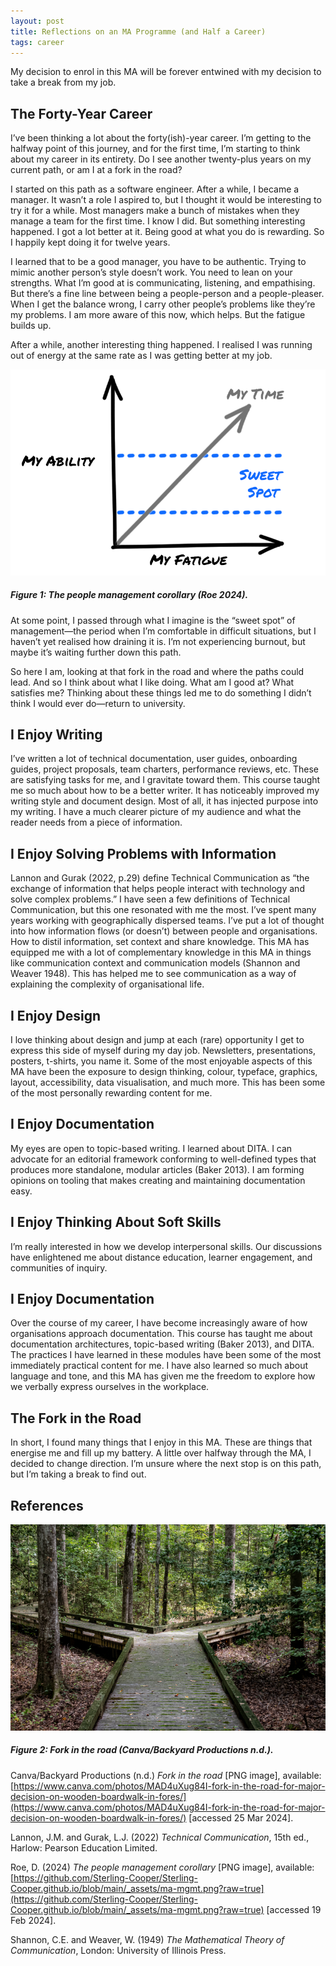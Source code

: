```yaml
---
layout: post
title: Reflections on an MA Programme (and Half a Career)
tags: career
---
```


My decision to enrol in this MA will be forever entwined with my decision to take a break from my job.

## The Forty-Year Career

I’ve been thinking a lot about the forty(ish)-year career. I’m getting to the halfway point of this journey, and for the first time, I’m starting to think about my career in its entirety. Do I see another twenty-plus years on my current path, or am I at a fork in the road?

I started on this path as a software engineer. After a while, I became a manager. It wasn’t a role I aspired to, but I thought it would be interesting to try it for a while. Most managers make a bunch of mistakes when they manage a team for the first time. I know I did. But something interesting happened. I got a lot better at it. Being good at what you do is rewarding. So I happily kept doing it for twelve years.

I learned that to be a good manager, you have to be authentic. Trying to mimic another person’s style doesn’t work. You need to lean on your strengths. What I’m good at is communicating, listening, and empathising. But there’s a fine line between being a people-person and a people-pleaser. When I get the balance wrong, I carry other people’s problems like they’re my problems. I am more aware of this now, which helps. But the fatigue builds up.

After a while, another interesting thing happened. I realised I was running out of energy at the same rate as I was getting better at my job.

![PNG image charting the increase of both ability and fatigue over time, plus a "sweet spot" when ability is not too low and fatigue is not too high](https://github.com/Sterling-Cooper/Sterling-Cooper.github.io/blob/main/_assets/ma-mgmt.png?raw=true)
##### Figure 1: The people management corollary (Roe 2024).

At some point, I passed through what I imagine is the “sweet spot” of management—the period when I’m comfortable in difficult situations, but I haven’t yet realised how draining it is. I’m not experiencing burnout, but maybe it’s waiting further down this path.

So here I am, looking at that fork in the road and where the paths could lead. And so I think about what I like doing. What am I good at? What satisfies me? Thinking about these things led me to do something I didn’t think I would ever do—return to university. 

## I Enjoy Writing

I’ve written a lot of technical documentation, user guides, onboarding guides, project proposals, team charters, performance reviews, etc. These are satisfying tasks for me, and I gravitate toward them. This course taught me so much about how to be a better writer. It has noticeably improved my writing style and document design. Most of all, it has injected purpose into my writing. I have a much clearer picture of my audience and what the reader needs from a piece of information.

## I Enjoy Solving Problems with Information

Lannon and Gurak (2022, p.29) define Technical Communication as
“the exchange of information that helps people interact with technology
and solve complex problems.” I have seen a few definitions of Technical Communication, but this one resonated with me the most. I’ve spent many years working with geographically dispersed teams. I’ve put a lot of thought into how information flows (or doesn’t) between people and organisations. How to distil information, set context and share knowledge. This MA has equipped me with a lot of complementary knowledge in this MA in things like communication context and communication models (Shannon and Weaver 1948). This has helped me to see communication as a way of explaining the complexity of organisational life.

## I Enjoy Design

I love thinking about design and jump at each (rare) opportunity I get to express this side of myself during my day job. Newsletters, presentations, posters, t-shirts, you name it. Some of the most enjoyable aspects of this MA have been the exposure to design thinking, colour, typeface, graphics, layout, accessibility, data visualisation, and much more. This has been some of the most personally rewarding content for me.

## I Enjoy Documentation

My eyes are open to topic-based writing. I learned about DITA. I can advocate for an editorial framework conforming to well-defined types that produces more standalone, modular articles (Baker 2013). I am forming opinions on tooling that makes creating and maintaining documentation easy.

## I Enjoy Thinking About Soft Skills

I’m really interested in how we develop interpersonal skills. Our discussions have enlightened me about distance education, learner engagement, and communities of inquiry.

## I Enjoy Documentation

Over the course of my career, I have become increasingly aware of how organisations approach documentation. This course has taught me about documentation architectures, topic-based writing (Baker 2013), and DITA. The practices I have learned in these modules have been some of the most immediately practical content for me. I have also learned so much about language and tone, and this MA has given me the freedom to explore how we verbally express ourselves in the workplace.

## The Fork in the Road

In short, I found many things that I enjoy in this MA. These are things that energise me and fill up my battery. A little over halfway through the MA, I decided to change direction. I’m unsure where the next stop is on this path, but I’m taking a break to find out.

## References

![PNG image illustrating a wooden path that forks in two directions](https://github.com/Sterling-Cooper/Sterling-Cooper.github.io/blob/main/_assets/ma-fork.png?raw=true)
##### Figure 2: Fork in the road (Canva/Backyard Productions n.d.).

Canva/Backyard Productions (n.d.) _Fork in the road_ [PNG image], available: [https://www.canva.com/photos/MAD4uXug84I-fork-in-the-road-for-major-decision-on-wooden-boardwalk-in-fores/](https://www.canva.com/photos/MAD4uXug84I-fork-in-the-road-for-major-decision-on-wooden-boardwalk-in-fores/) [accessed 25 Mar 2024].

Lannon, J.M. and Gurak, L.J. (2022) _Technical Communication_, 15th ed., Harlow: Pearson
Education Limited.

Roe, D. (2024) _The people management corollary_ [PNG image], available:
[https://github.com/Sterling-Cooper/Sterling-Cooper.github.io/blob/main/_assets/ma-mgmt.png?raw=true](https://github.com/Sterling-Cooper/Sterling-Cooper.github.io/blob/main/_assets/ma-mgmt.png?raw=true) [accessed 19 Feb 2024].

Shannon, C.E. and Weaver, W. (1949) _The Mathematical Theory of Communication_, London: University of Illinois Press.


